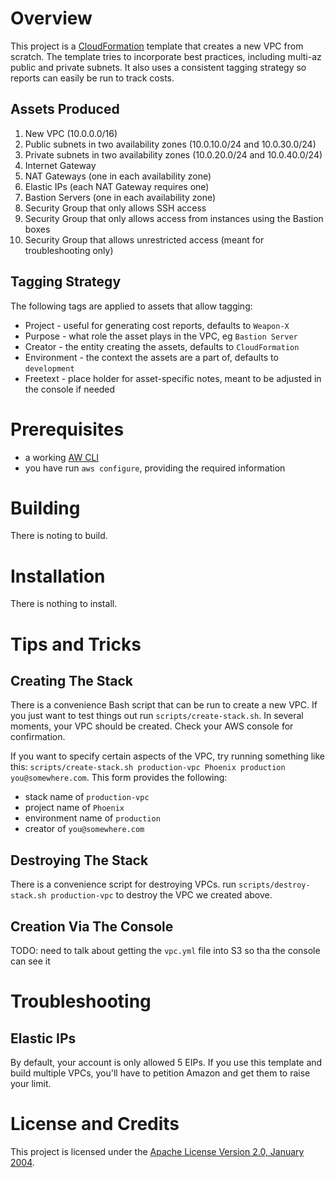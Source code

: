 # Overview
This project is a [CloudFormation](https://aws.amazon.com/cloudformation/) template
that creates a new VPC from scratch.  The template tries to incorporate best
practices, including multi-az public and private subnets.  It also uses a consistent
tagging strategy so reports can easily be run to track costs.

## Assets Produced
1. New VPC (10.0.0.0/16)
1. Public subnets in two availability zones (10.0.10.0/24 and 10.0.30.0/24)
1. Private subnets in two availability zones (10.0.20.0/24 and 10.0.40.0/24)
1. Internet Gateway
1. NAT Gateways (one in each availability zone)
1. Elastic IPs (each NAT Gateway requires one)
1. Bastion Servers (one in each availability zone)
1. Security Group that only allows SSH access
1. Security Group that only allows access from instances using the Bastion boxes
1. Security Group that allows unrestricted access (meant for troubleshooting only)

## Tagging Strategy
The following tags are applied to assets that allow tagging:
* Project - useful for generating cost reports, defaults to `Weapon-X`
* Purpose - what role the asset plays in the VPC, eg `Bastion Server`
* Creator - the entity creating the assets, defaults to `CloudFormation`
* Environment - the context the assets are a part of, defaults to `development`
* Freetext - place holder for asset-specific notes, meant to be adjusted in the console if needed

# Prerequisites
* a working [AW CLI](https://aws.amazon.com/cli/)
* you have run `aws configure`, providing the required information

# Building
There is noting to build.

# Installation
There is nothing to install.

# Tips and Tricks

## Creating The Stack
There is a convenience Bash script that can be run to create a new VPC.  If
you just want to test things out run `scripts/create-stack.sh`.  In several
moments, your VPC should be created.  Check your AWS console for confirmation.

If you want to specify certain aspects of the VPC, try running something like this:
`scripts/create-stack.sh production-vpc Phoenix production you@somewhere.com`.
This form provides the following:
* stack name of `production-vpc`
* project name of `Phoenix`
* environment name of `production`
* creator of `you@somewhere.com`


## Destroying The Stack
There is a convenience script for destroying VPCs.  run
`scripts/destroy-stack.sh production-vpc` to destroy the VPC we created above.

## Creation Via The Console
TODO: need to talk about getting the `vpc.yml` file into S3 so tha the console can see it

# Troubleshooting

## Elastic IPs
By default, your account is only allowed 5 EIPs.  If you use this template and
build multiple VPCs, you'll have to petition Amazon and get them to raise your
limit.

# License and Credits
This project is licensed under the [Apache License Version 2.0, January 2004](http://www.apache.org/licenses/).
